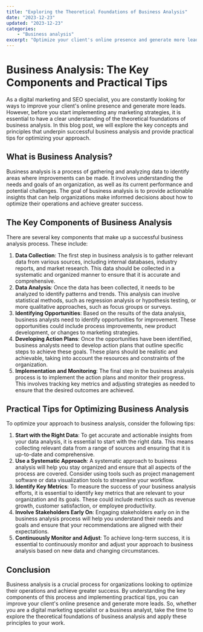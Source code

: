 ```yaml
---
title: "Exploring the Theoretical Foundations of Business Analysis"
date: "2023-12-23"
updated: "2023-12-23"
categories: 
    - "Business analysis"
excerpt: "Optimize your client's online presence and generate more leads with a clear understanding of business analysis. Learn about the key components and principles that underpin successful business analysis in this blog post. Find practical tips to optimize your approach, including starting with the right data, using a systematic approach, identifying key metrics, involving stakeholders early on, and continuously monitoring and adjusting. Improve your digital marketing and SEO efforts with actionable insights from business analysis."
--- 
```


# Business Analysis: The Key Components and Practical Tips

As a digital marketing and SEO specialist, you are constantly looking for ways to improve your client's online presence and generate more leads. However, before you start implementing any marketing strategies, it is essential to have a clear understanding of the theoretical foundations of business analysis. In this blog post, we will explore the key concepts and principles that underpin successful business analysis and provide practical tips for optimizing your approach.

## What is Business Analysis?
Business analysis is a process of gathering and analyzing data to identify areas where improvements can be made. It involves understanding the needs and goals of an organization, as well as its current performance and potential challenges. The goal of business analysis is to provide actionable insights that can help organizations make informed decisions about how to optimize their operations and achieve greater success.

## The Key Components of Business Analysis
There are several key components that make up a successful business analysis process. These include:

1. **Data Collection**: The first step in business analysis is to gather relevant data from various sources, including internal databases, industry reports, and market research. This data should be collected in a systematic and organized manner to ensure that it is accurate and comprehensive.
2. **Data Analysis**: Once the data has been collected, it needs to be analyzed to identify patterns and trends. This analysis can involve statistical methods, such as regression analysis or hypothesis testing, or more qualitative approaches, such as focus groups or surveys.
3. **Identifying Opportunities**: Based on the results of the data analysis, business analysts need to identify opportunities for improvement. These opportunities could include process improvements, new product development, or changes to marketing strategies.
4. **Developing Action Plans**: Once the opportunities have been identified, business analysts need to develop action plans that outline specific steps to achieve these goals. These plans should be realistic and achievable, taking into account the resources and constraints of the organization.
5. **Implementation and Monitoring**: The final step in the business analysis process is to implement the action plans and monitor their progress. This involves tracking key metrics and adjusting strategies as needed to ensure that the desired outcomes are achieved.

## Practical Tips for Optimizing Business Analysis
To optimize your approach to business analysis, consider the following tips:

1. **Start with the Right Data**: To get accurate and actionable insights from your data analysis, it is essential to start with the right data. This means collecting relevant data from a range of sources and ensuring that it is up-to-date and comprehensive.
2. **Use a Systematic Approach**: A systematic approach to business analysis will help you stay organized and ensure that all aspects of the process are covered. Consider using tools such as project management software or data visualization tools to streamline your workflow.
3. **Identify Key Metrics**: To measure the success of your business analysis efforts, it is essential to identify key metrics that are relevant to your organization and its goals. These could include metrics such as revenue growth, customer satisfaction, or employee productivity.
4. **Involve Stakeholders Early On**: Engaging stakeholders early on in the business analysis process will help you understand their needs and goals and ensure that your recommendations are aligned with their expectations.
5. **Continuously Monitor and Adjust**: To achieve long-term success, it is essential to continuously monitor and adjust your approach to business analysis based on new data and changing circumstances.

## Conclusion
Business analysis is a crucial process for organizations looking to optimize their operations and achieve greater success. By understanding the key components of this process and implementing practical tips, you can improve your client's online presence and generate more leads. So, whether you are a digital marketing specialist or a business analyst, take the time to explore the theoretical foundations of business analysis and apply these principles to your work.